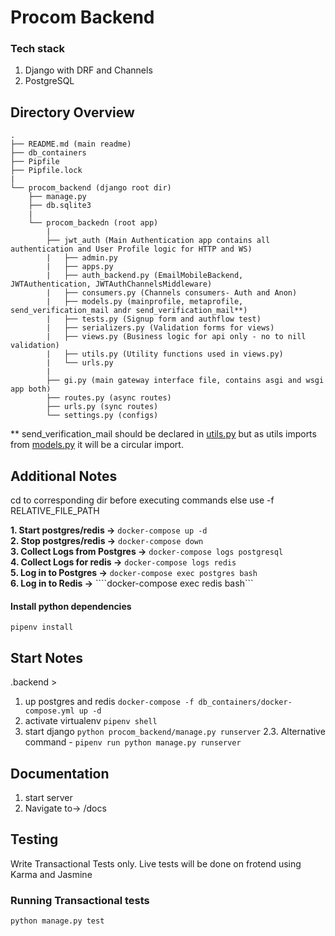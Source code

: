 # Procom Backend

### Tech stack
1. Django with DRF and Channels
2. PostgreSQL


## Directory Overview
```
.
├── README.md (main readme)  
├── db_containers  
├── Pipfile   
├── Pipfile.lock   
|  
└── procom_backend (django root dir)  
    ├── manage.py  
    ├── db.sqlite3  
    |  
    └── procom_backedn (root app)  
        |  
        ├── jwt_auth (Main Authentication app contains all authentication and User Profile logic for HTTP and WS)  
        |   ├── admin.py  
        |   ├── apps.py  
        |   ├── auth_backend.py (EmailMobileBackend, JWTAuthentication, JWTAuthChannelsMiddleware)  
        |   ├── consumers.py (Channels consumers- Auth and Anon)  
        |   ├── models.py (mainprofile, metaprofile, send_verification_mail andr send_verification_mail**)  
        |   ├── tests.py (Signup form and authflow test)  
        |   ├── serializers.py (Validation forms for views)  
        |   ├── views.py (Business logic for api only - no to nill validation)  
        |   ├── utils.py (Utility functions used in views.py)
        |   └── urls.py
        |   
        ├── gi.py (main gateway interface file, contains asgi and wsgi app both)  
        ├── routes.py (async routes)  
        ├── urls.py (sync routes)  
        └── settings.py (configs)  
```
 
** send_verification_mail should be declared in [utils.py](procom_backend/jwt_auth/utils.py) but as utils imports from [models.py](procom_backend/jwt_auth/models.py) it will be a circular import.
## Additional Notes
cd to corresponding dir before executing commands else use -f RELATIVE_FILE_PATH

**1. Start postgres/redis ->**  ```docker-compose up -d```  
**2. Stop postgres/redis ->** ```docker-compose down```  
**3. Collect Logs from Postgres ->** ```docker-compose logs postgresql```  
**4. Collect Logs for redis ->** ```docker-compose logs redis```  
**5. Log in to Postgres ->** ```docker-compose exec postgres bash```  
**6. Log in to Redis ->** ````docker-compose exec redis bash```  


#### Install python dependencies
```pipenv install```

## Start Notes
.backend >  
1. up postgres and redis ```docker-compose -f db_containers/docker-compose.yml up -d```  
2. activate virtualenv ```pipenv shell```  
3. start django ```python procom_backend/manage.py runserver```
2.3. Alternative command - ```pipenv run python manage.py runserver```

## Documentation

1. start server
2. Navigate to-> /docs
   
## Testing
Write Transactional Tests only. Live tests will be done on frotend using Karma and Jasmine

### Running Transactional tests
```python manage.py test```
